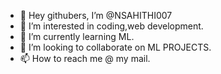 - 👋 Hey githubers, I’m @NSAHITHI007
- 👀 I’m interested in coding,web development.
- 🌱 I’m currently learning ML.
- 💞️ I’m looking to collaborate on ML PROJECTS.
- 📫 How to reach me @ my mail.

<!---
NSAHITHI007/NSAHITHI007 is a ✨ special ✨ repository because its `README.md` (this file) appears on your GitHub profile.
You can click the Preview link to take a look at your changes.
--->
